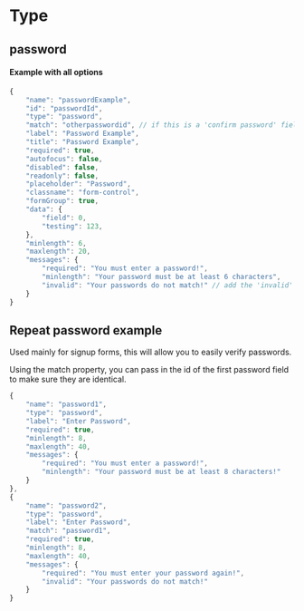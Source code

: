 # Type #
## password ##

#### Example with all options ####

```javascript
{
    "name": "passwordExample",
    "id": "passwordId",
    "type": "password",
    "match": "otherpasswordid", // if this is a 'confirm password' field, enter the id of the password field to match here and it will validate/display messages
    "label": "Password Example",
    "title": "Password Example",
    "required": true,
    "autofocus": false,
    "disabled": false,
    "readonly": false,
    "placeholder": "Password",
    "classname": "form-control",
    "formGroup": true,
    "data": {
        "field": 0,
        "testing": 123,
    },
    "minlength": 6,
    "maxlength": 20,
    "messages": {
        "required": "You must enter a password!",
        "minlength": "Your password must be at least 6 characters",
        "invalid": "Your passwords do not match!" // add the 'invalid' message when you are confirming passwords
    }
}
```

## Repeat password example ##

Used mainly for signup forms, this will allow you to easily verify passwords.

Using the match property, you can pass in the id of the first password field to make sure they are identical.

```javascript
{
    "name": "password1",
    "type": "password",
    "label": "Enter Password",
    "required": true,
    "minlength": 8,
    "maxlength": 40,
    "messages": {
        "required": "You must enter a password!",
        "minlength": "Your password must be at least 8 characters!"
    }
},
{
    "name": "password2",
    "type": "password",
    "label": "Enter Password",
    "match": "password1",
    "required": true,
    "minlength": 8,
    "maxlength": 40,
    "messages": {
        "required": "You must enter your password again!",
        "invalid": "Your passwords do not match!"
    }
}
```
